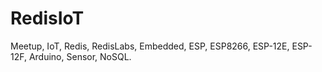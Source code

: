 # RedisIoT
Meetup, IoT, Redis, RedisLabs, Embedded, ESP, ESP8266, ESP-12E, ESP-12F, Arduino, Sensor, NoSQL.
